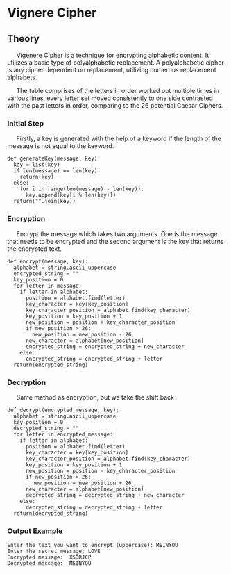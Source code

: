 # Vignere Cipher

## Theory
&ensp;&ensp;&ensp;Vigenere Cipher is a technique for encrypting alphabetic content. It utilizes a basic type of polyalphabetic replacement. A polyalphabetic cipher is any cipher dependent on replacement, utilizing numerous replacement alphabets.

&ensp;&ensp;&ensp;The table comprises of the letters in order worked out multiple times in various lines, every letter set moved consistently to one side contrasted with the past letters in order, comparing to the 26 potential Caesar Ciphers.

### Initial Step 
&ensp;&ensp;&ensp;Firstly, a key is generated with the help of a keyword if the length of the message is not equal to the keyword.
```
def generateKey(message, key): 
  key = list(key) 
  if len(message) == len(key): 
    return(key) 
  else:
    for i in range(len(message) - len(key)): 
      key.append(key[i % len(key)]) 
  return("".join(key)) 
```
### Encryption
&ensp;&ensp;&ensp;Encrypt the message which takes two arguments. One is the message that needs to be encrypted and the second argument is the key that returns the encrypted text.
```
def encrypt(message, key): 
  alphabet = string.ascii_uppercase
  encrypted_string = ""
  key_position = 0
  for letter in message:
    if letter in alphabet:
      position = alphabet.find(letter)
      key_character = key[key_position]
      key_character_position = alphabet.find(key_character)
      key_position = key_position + 1
      new_position = position + key_character_position
      if new_position > 26:
        new_position = new_position - 26
      new_character = alphabet[new_position]
      encrypted_string = encrypted_string + new_character
    else:
      encrypted_string = encrypted_string + letter
  return(encrypted_string)
```

### Decryption
&ensp;&ensp;&ensp;Same method as encryption, but we take the shift back
```
def decrypt(encrypted_message, key): 
  alphabet = string.ascii_uppercase
  key_position = 0
  decrypted_string = ""
  for letter in encrypted_message:
    if letter in alphabet:
      position = alphabet.find(letter)
      key_character = key[key_position]
      key_character_position = alphabet.find(key_character)
      key_position = key_position + 1
      new_position = position - key_character_position
      if new_position > 26:
        new_position = new_position + 26
      new_character = alphabet[new_position]
      decrypted_string = decrypted_string + new_character
    else:
      decrypted_string = decrypted_string + letter
  return(decrypted_string)
```

### Output Example
```
Enter the text you want to encrypt (uppercase): MEINYOU
Enter the secret message: LOVE
Encrypted message:  XSDRJCP
Decrypted message:  MEINYOU
```
